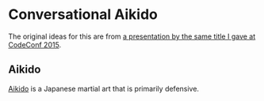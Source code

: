 # Conversational Aikido

The original ideas for this are from [a presentation by the same title I gave at CodeConf 2015](https://speakerdeck.com/leedohm/conversational-aikido-1).

## Aikido

[Aikido](https://en.wikipedia.org/wiki/Aikido) is a Japanese martial art that is primarily defensive.
